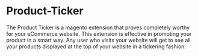 # Product-Ticker
The Product Ticker is a magento extension that proves completely worthy for your eCommerce website. This extension is effective in promoting your product in a smart way. Any user who visits your website will get to see all your products displayed at the top of your website in a tickering fashion.
